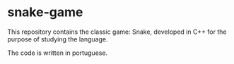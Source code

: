 # snake-game
This repository contains the classic game: Snake, developed in C++ for the purpose of studying the language.

The code is written in portuguese.
